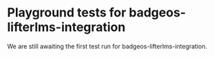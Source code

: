 # Playground tests for badgeos-lifterlms-integration
We are still awaiting the first test run for badgeos-lifterlms-integration.
